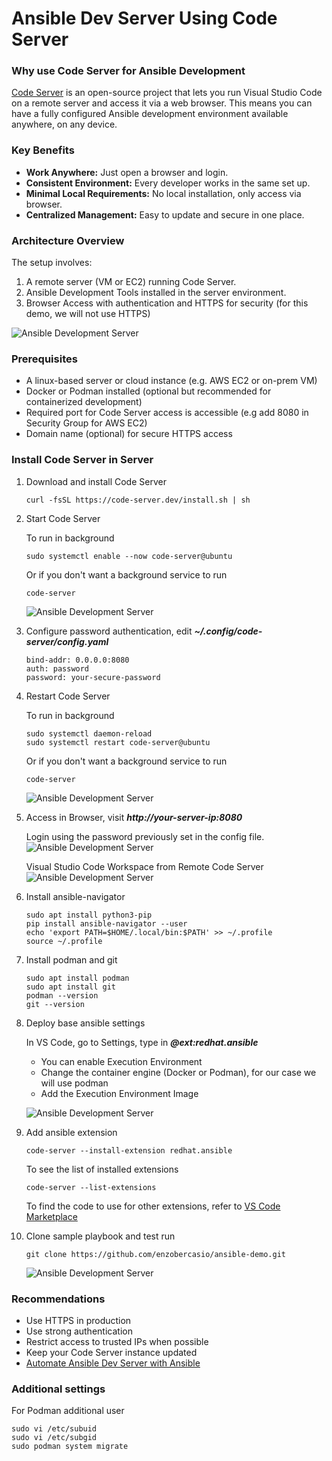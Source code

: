 # Ansible Dev Server Using Code Server

### Why use Code Server for Ansible Development

[Code Server](https://code.visualstudio.com/docs/remote/vscode-server) is an open-source project that lets you run Visual Studio Code on a remote server and access it via a web browser. This means you can have a fully configured Ansible development environment available anywhere, on any device.

### Key Benefits
- **Work Anywhere:** Just open a browser and login. 
- **Consistent Environment:** Every developer works in the same set up. 
- **Minimal Local Requirements:** No local installation, only access via browser. 
- **Centralized Management:** Easy to update and secure in one place. 

### Architecture Overview 
The setup involves: 

1. A remote server (VM or EC2) running Code Server. 
2. Ansible Development Tools installed in the server environment. 
3. Browser Access with authentication and HTTPS for security (for this demo, we will not use HTTPS)

![Ansible Development Server](/img/ansible-dev-server/img-00.png)

### Prerequisites 
- A linux-based server or cloud instance (e.g. AWS EC2 or on-prem VM)
- Docker or Podman installed (optional but recommended for containerized development)
- Required port for Code Server access is accessible (e.g add 8080 in Security Group for AWS EC2)
- Domain name (optional) for secure HTTPS access

### Install Code Server in Server

1. Download and install Code Server

    ```
    curl -fsSL https://code-server.dev/install.sh | sh
    ```

2. Start Code Server
    
    To run in background
    ```
    sudo systemctl enable --now code-server@ubuntu
    ```
     
    Or if you don't want a background service to run
    ```
    code-server
    ```

    ![Ansible Development Server](/img/ansible-dev-server/img-01.png)
  

3. Configure password authentication, edit **_~/.config/code-server/config.yaml_**

    ```
    bind-addr: 0.0.0.0:8080
    auth: password
    password: your-secure-password
    ```

4. Restart Code Server
    
    To run in background
    ```
    sudo systemctl daemon-reload
    sudo systemctl restart code-server@ubuntu
    ```
     
    Or if you don't want a background service to run
    ```
    code-server
    ```

    ![Ansible Development Server](/img/ansible-dev-server/img-01.png)

5. Access in Browser, visit **_http://your-server-ip:8080_**
   
    Login using the password previously set in the config file. 
    ![Ansible Development Server](/img/ansible-dev-server/img-02.png)

    Visual Studio Code Workspace from Remote Code Server
    ![Ansible Development Server](/img/ansible-dev-server/img-03.png)

6. Install ansible-navigator 

    ```
    sudo apt install python3-pip
    pip install ansible-navigator --user
    echo 'export PATH=$HOME/.local/bin:$PATH' >> ~/.profile
    source ~/.profile
    ```

7. Install podman and git

    ```
    sudo apt install podman
    sudo apt install git
    podman --version
    git --version
    ```

8. Deploy base ansible settings

    In VS Code, go to Settings, type in **_@ext:redhat.ansible_**
    - You can enable Execution Environment
    - Change the container engine (Docker or Podman), for our case we will use podman
    - Add the Execution Environment Image 

    ![Ansible Development Server](/img/ansible-dev-server/img-04.png)

9. Add ansible extension

    ```
    code-server --install-extension redhat.ansible
    ```
    To see the list of installed extensions
    ```
    code-server --list-extensions
    ```
    To find the code to use for other extensions, refer to [VS Code Marketplace](https://marketplace.visualstudio.com/vscode)

10. Clone sample playbook and test run

    ```
    git clone https://github.com/enzobercasio/ansible-demo.git
    ```
    ![Ansible Development Server](/img/ansible-dev-server/img-05.png)


### Recommendations
- Use HTTPS in production 
- Use strong authentication 
- Restrict access to trusted IPs when possible
- Keep your Code Server instance updated
- [Automate Ansible Dev Server with Ansible](https://github.com/enzobercasio/ansible-resources/tree/master/ansible-dev-server)


### Additional settings 

For Podman additional user

```
sudo vi /etc/subuid
sudo vi /etc/subgid 
sudo podman system migrate
```